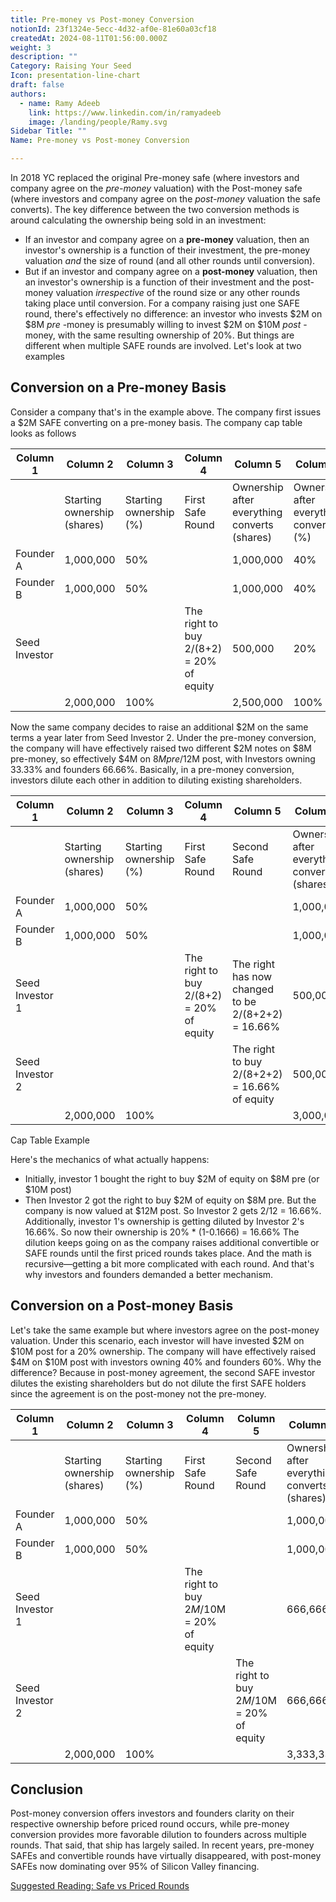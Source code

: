 ```yaml
---
title: Pre-money vs Post-money Conversion
notionId: 23f1324e-5ecc-4d32-af0e-81e60a03cf18
createdAt: 2024-08-11T01:56:00.000Z
weight: 3
description: ""
Category: Raising Your Seed
Icon: presentation-line-chart
draft: false
authors:
  - name: Ramy Adeeb
    link: https://www.linkedin.com/in/ramyadeeb
    image: /landing/people/Ramy.svg
Sidebar Title: ""
Name: Pre-money vs Post-money Conversion

---
```




In 2018 YC replaced the original Pre-money safe (where investors and company agree on the  *pre-money*  valuation) with the Post-money safe (where investors and company agree on the  *post-money*  valuation the safe converts). The key difference between the two conversion methods is around calculating the ownership being sold in an investment:

- If an investor and company agree on a  **pre-money**  valuation, then an investor's ownership is a function of their investment, the pre-money valuation  *and*  the size of round (and all other rounds until conversion).
- But if an investor and company agree on a  **post-money**  valuation, then an investor's ownership is a function of their investment and the post-money valuation  *irrespective*  of the round size or any other rounds taking place until conversion.
For a company raising just one SAFE round, there's effectively no difference: an investor who invests $2M on $8M  *pre* -money is presumably willing to invest $2M on $10M  *post* -money, with the same resulting ownership of 20%. But things are different when multiple SAFE rounds are involved. Let's look at two examples

## Conversion on a Pre-money Basis


Consider a company that's in the example above.  The company first issues a $2M SAFE  converting on a pre-money basis.  The company cap table looks as follows

| Column 1 | Column 2 | Column 3 | Column 4 | Column 5 | Column 6 |
| --- | --- | --- | --- | --- | --- |
|   | Starting ownership (shares) | Starting ownership (%) | First Safe Round | Ownership after everything converts (shares) | Ownership after everything converts (%) |
| Founder A | 1,000,000 | 50% |   | 1,000,000 | 40% |
| Founder B | 1,000,000 | 50% |   | 1,000,000 | 40% |
| Seed Investor |   |   | The right to buy 2/(8+2) = 20% of equity | 500,000 | 20% |
|   | 2,000,000 | 100% |   | 2,500,000 | 100% |


Now the same company decides to raise an additional $2M on the same terms a year later from Seed Investor 2. Under the pre-money conversion, the company will have effectively raised two different $2M notes on $8M pre-money, so effectively $4M on $8M pre/$12M post, with Investors owning 33.33% and founders 66.66%.  Basically, in a pre-money conversion, investors dilute each other in addition to diluting existing shareholders.

| Column 1 | Column 2 | Column 3 | Column 4 | Column 5 | Column 6 | Column 7 |
| --- | --- | --- | --- | --- | --- | --- |
|   | Starting ownership (shares) | Starting ownership (%) | First Safe Round | Second Safe Round | Ownership after everything converts (shares) | Ownership after everything converts (%) |
| Founder A | 1,000,000 | 50% |   |   | 1,000,000 | 33.33% |
| Founder B | 1,000,000 | 50% |   |   | 1,000,000 | 33.33% |
| Seed Investor 1 |   |   | The right to buy 2/(8+2) = 20% of equity | The right has now changed to be 2/(8+2+2) = 16.66% | 500,000 | 16.66% |
| Seed Investor 2 |   |   |   | The right to buy 2/(8+2+2) = 16.66% of equity | 500,000 | 16.66% |
|   | 2,000,000 | 100% |   |   | 3,000,000 | 100% |


Cap Table Example

Here's the mechanics of what actually happens:

- Initially, investor 1 bought the right to buy $2M of equity on $8M pre (or $10M post)
- Then Investor 2 got the right to buy $2M of equity on $8M pre. But the company is now valued at $12M post. So Investor 2 gets 2/12 = 16.66%. Additionally, investor 1's ownership is getting diluted by Investor 2's 16.66%. So now their ownership is 20% * (1-0.1666) = 16.66%
The dilution keeps going on as the company raises additional convertible or SAFE rounds until the first priced rounds takes place. And the math is recursive—getting a bit more complicated with each round.  And that's why investors and founders demanded a better mechanism.

## Conversion on a Post-money Basis


Let's take the same example but where investors agree on the post-money valuation. Under this scenario, each investor will have invested $2M on $10M post for a 20% ownership. The company will have effectively raised $4M on $10M post with investors owning 40% and founders 60%. Why the difference? Because in post-money agreement, the second SAFE investor dilutes the existing shareholders but do not dilute the first SAFE holders since the agreement is on the post-money not the pre-money.

| Column 1 | Column 2 | Column 3 | Column 4 | Column 5 | Column 6 | Column 7 |
| --- | --- | --- | --- | --- | --- | --- |
|   | Starting ownership (shares) | Starting ownership (%) | First Safe Round | Second Safe Round | Ownership after everything converts (shares) | Ownership after everything converts (%) |
| Founder A | 1,000,000 | 50% |   |   | 1,000,000 | 30% |
| Founder B | 1,000,000 | 50% |   |   | 1,000,000 | 30% |
| Seed Investor 1 |   |   | The right to buy $2M/$10M = 20% of equity |   | 666,666 | 20% |
| Seed Investor 2 |   |   |   | The right to buy $2M/$10M = 20% of equity | 666,666 | 20% |
|   | 2,000,000 | 100% |   |   | 3,333,333 | 100% |


## Conclusion


Post-money conversion offers investors and founders clarity on their respective ownership before priced round occurs, while pre-money conversion provides more favorable dilution to founders across multiple rounds. That said, that ship has largely sailed. In recent years, pre-money SAFEs and convertible rounds have virtually disappeared, with post-money SAFEs now dominating over 95% of Silicon Valley financing.

[Suggested Reading: Safe vs Priced Rounds](/docs/founders-handbook/safe-vs-priced-round/)
